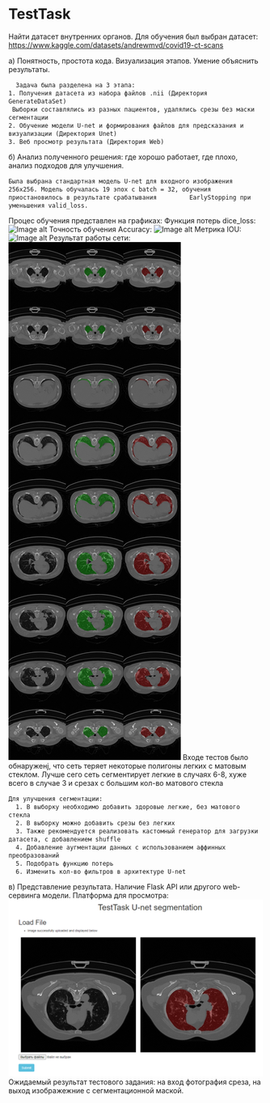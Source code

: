 # TestTask
Найти датасет внутренних органов. 
   Для обучения был выбран датасет: https://www.kaggle.com/datasets/andrewmvd/covid19-ct-scans
   
   а) Понятность, простота кода. Визуализация этапов. Умение объяснить результаты.
   
      Задача была разделена на 3 этапа:
    1. Получения датасета из набора файлов .nii (Директория GenerateDataSet)
     Выборки составлялись из разных пациентов, удалялись срезы без маски сегментации 
    2. Обучение модели U-net и формирования файлов для предсказания и визуализации (Директория Unet)
    3. Веб просмотр результата (Директория Web)
    
  б) Анализ полученного решения: где хорошо работает, где плохо, анализ подходов для улучшения.
  
    Была выбрана стандартная модель U-net для входного изображения 256x256. Модель обучалась 19 эпох с batch = 32, обучения приостановилось в результате срабатывания         EarlyStopping при уменьшения valid_loss.
    
 Процес обучения представлен на графиках: 
 Функция потерь dice_loss:
 ![Image alt](https://github.com/GongniR/TestTask/blob/main/image/loss.jpg)
 Точность обучения Accuracy: 
 ![Image alt](https://github.com/GongniR/TestTask/blob/main/image/acc.jpg)
 Метрика IOU:
 ![Image alt](https://github.com/GongniR/TestTask/blob/main/image/iou.jpg)
 Результат работы сети:
 ![Image alt](https://github.com/GongniR/TestTask/blob/main/image/result.jpg)
 Входе тестов было обнаруженj, что сеть теряет некоторые полигоны легких с матовым стеклом. 
 Лучше сего сеть сегментирует легкие  в случаях 6-8, хуже всего в случае 3 и срезах с большим кол-во матового стекла
    
    Для улучшения сегментации:
      1. В выборку необходимо добавить здоровые легкие, без матового стекла 
      2. В выборку можно добавить срезы без легких
      3. Также рекомендуется реализовать кастомный генератор для загрузки датасета, с добавлением shuffle
      4. Добавление аугментации данных с использованием аффинных преобразований
      5. Подобрать функцию потерь 
      6. Изменить кол-во фильтров в архитектуре U-net
      
  в) Представление результата. Наличие Flask API или другого web-сервинга модели.
      Платформа для просмотра:
      ![Image alt](https://github.com/GongniR/TestTask/blob/main/image/Web%20Image.png)
  Ожидаемый результат тестового задания: на вход фотография среза, на выход изображежние с сегментационной маской.
